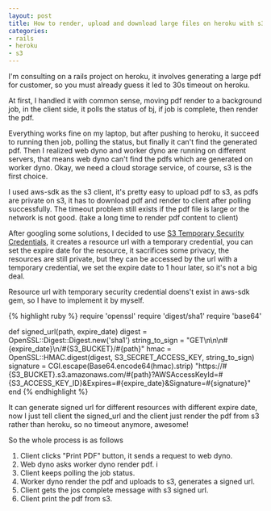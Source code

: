 ```yaml
---
layout: post
title: How to render, upload and download large files on heroku with s3
categories:
- rails
- heroku
- s3
---
```

I'm consulting on a rails project on heroku, it involves generating a
large pdf for customer, so you must already guess it led to 30s timeout
on heroku.

At first, I handled it with common sense, moving pdf render to a
background job, in the client side, it polls the status of bj, if job is
complete, then render the pdf.

Everything works fine on my laptop, but after pushing to heroku, it
succeed to running then job, polling the status, but finally it can't
find the generated pdf. Then I realized web dyno and worker dyno are
running on different servers, that means web dyno can't find the pdfs
which are generated on worker dyno. Okay, we need a cloud storage
service, of course, s3 is the first choice.

I used aws-sdk as the s3 client, it's pretty easy to upload pdf to s3,
as pdfs are private on s3, it has to download pdf and render to client
after polling successfully. The timeout problem still exists if the pdf
file is large or the network is not good. (take a long time to render
pdf content to client)

After googling some solutions, I decided to use [S3 Temporary Security
Credentials][1], it creates a resource url with a temporary credential,
you can set the expire date for the resource, it sacrifices some
privacy, the resources are still private, but they can be accessed by
the url with a temporary credential, we set the expire date to 1 hour
later, so it's not a big deal.

Resource url with temporary security credential doens't exist in aws-sdk
gem, so I have to implement it by myself.

{% highlight ruby %}
require 'openssl'
require 'digest/sha1'
require 'base64'

def signed_url(path, expire_date)
  digest = OpenSSL::Digest::Digest.new('sha1')
  string_to_sign = "GET\n\n\n#{expire_date}\n/#{S3_BUCKET}/#{path}"
  hmac = OpenSSL::HMAC.digest(digest, S3_SECRET_ACCESS_KEY, string_to_sign)
  signature = CGI.escape(Base64.encode64(hmac).strip)
  "https://#{S3_BUCKET}.s3.amazonaws.com/#{path}?AWSAccessKeyId=#{S3_ACCESS_KEY_ID}&Expires=#{expire_date}&Signature=#{signature}"
end
{% endhighlight %}

It can generate signed url for different resources with different expire
date, now I just tell client the signed_url and the client just render
the pdf from s3 rather than heroku, so no timeout anymore, awesome!

So the whole process is as follows

1. Client clicks "Print PDF" button, it sends a request to web dyno.
2. Web dyno asks worker dyno render pdf. i
3. Client keeps polling the job status.
3. Worker dyno render the pdf and uploads to s3, generates a signed url.
4. Client gets the jos complete message with s3 signed url.
5. Client print the pdf from s3.

[1]: http://docs.aws.amazon.com/AmazonS3/latest/dev/RESTAuthentication.html
